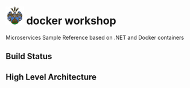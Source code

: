 # ![Image](./img/fam-wappen.png) docker workshop 
Microservices Sample Reference based on .NET and Docker containers

## Build Status

## High Level Architecture

